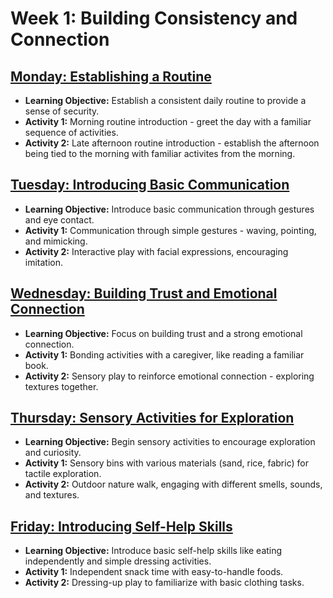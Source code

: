 # Week 1: Building Consistency and Connection

## [Monday: Establishing a Routine](./1-Monday.md)
- **Learning Objective:** Establish a consistent daily routine to provide a sense of security.
- **Activity 1:** Morning routine introduction - greet the day with a familiar sequence of activities.
- **Activity 2:** Late afternoon routine introduction - establish the afternoon being tied to the morning with familiar activites from the morning.

## [Tuesday: Introducing Basic Communication](./2-Tuesday.md)
- **Learning Objective:** Introduce basic communication through gestures and eye contact.
- **Activity 1:** Communication through simple gestures - waving, pointing, and mimicking.
- **Activity 2:** Interactive play with facial expressions, encouraging imitation.

## [Wednesday: Building Trust and Emotional Connection](./3-Wednesday.md)
- **Learning Objective:** Focus on building trust and a strong emotional connection.
- **Activity 1:** Bonding activities with a caregiver, like reading a familiar book.
- **Activity 2:** Sensory play to reinforce emotional connection - exploring textures together.

## [Thursday: Sensory Activities for Exploration](./4-Thursday.md)
- **Learning Objective:** Begin sensory activities to encourage exploration and curiosity.
- **Activity 1:** Sensory bins with various materials (sand, rice, fabric) for tactile exploration.
- **Activity 2:** Outdoor nature walk, engaging with different smells, sounds, and textures.

## [Friday: Introducing Self-Help Skills](./5-Friday.md)
- **Learning Objective:** Introduce basic self-help skills like eating independently and simple dressing activities.
- **Activity 1:** Independent snack time with easy-to-handle foods.
- **Activity 2:** Dressing-up play to familiarize with basic clothing tasks.